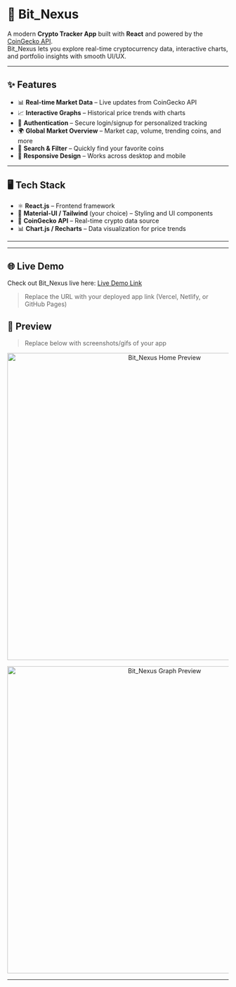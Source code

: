 # 🚀 Bit_Nexus

A modern **Crypto Tracker App** built with **React** and powered by the [CoinGecko API](https://www.coingecko.com/en/api).  
Bit_Nexus lets you explore real-time cryptocurrency data, interactive charts, and portfolio insights with smooth UI/UX.

---

## ✨ Features

- 📊 **Real-time Market Data** – Live updates from CoinGecko API  
- 📈 **Interactive Graphs** – Historical price trends with charts  
- 🔐 **Authentication** – Secure login/signup for personalized tracking  
- 🌍 **Global Market Overview** – Market cap, volume, trending coins, and more  
- 🔎 **Search & Filter** – Quickly find your favorite coins  
- 📱 **Responsive Design** – Works across desktop and mobile  

---

## 🖥️ Tech Stack

- ⚛️ **React.js** – Frontend framework  
- 🎨 **Material-UI / Tailwind** (your choice) – Styling and UI components  
- 🔌 **CoinGecko API** – Real-time crypto data source  
- 📊 **Chart.js / Recharts** – Data visualization for price trends    

---
---

## 🌐 Live Demo

Check out Bit_Nexus live here: [Live Demo Link]([https://your-live-demo-link.com](https://abhijitmukherjee36.github.io/Bit_Nexus))

> Replace the URL with your deployed app link (Vercel, Netlify, or GitHub Pages)

## 📸 Preview

> Replace below with screenshots/gifs of your app  
<p align="center">
  <img src="assets/homepage.png" width="700" alt="Bit_Nexus Home Preview"/>
</p>

<p align="center">
  <img src="assets/graph.png" width="700" alt="Bit_Nexus Graph Preview"/>
</p>

---



